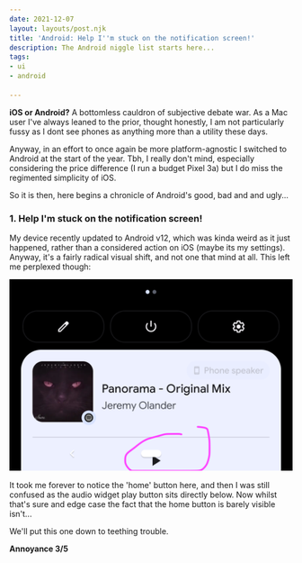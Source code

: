 ```yaml
---
date: 2021-12-07
layout: layouts/post.njk
title: 'Android: Help I''m stuck on the notification screen!'
description: The Android niggle list starts here...
tags:
- ui
- android

---
```


**iOS or Android?** A bottomless cauldron of subjective debate war. As a Mac user I've always leaned to the prior, thought honestly, I am not particularly fussy as I dont see phones as anything more than a utility these days.  
  
Anyway, in an effort to once again be more platform-agnostic I switched to Android at the start of the year.  Tbh, I really don't mind, especially considering the price difference (I run a budget Pixel 3a) but I do miss the regimented simplicity of iOS. 

So it is then, here begins a chronicle of Android's good, bad and and ugly...

### 1. Help I'm stuck on the notification screen!

My device recently updated to Android v12, which was kinda weird as it just happened, rather than a considered action on iOS (maybe its my settings). Anyway, it's a fairly radical visual shift, and not one that mind at all. This left me perplexed though: 

![](/img/2021/12/07/screenshot_20211206-183834.png)

It took me forever to notice the 'home' button here, and then I was still confused as the audio widget  play button sits directly below. Now whilst that's sure and edge case the fact that the home button is barely visible isn't...

We'll put this one down to teething trouble. 

**Annoyance 3/5**
